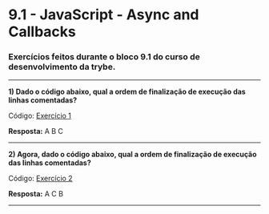 # 9.1 - JavaScript - Async and Callbacks

### Exercícios feitos durante o bloco 9.1 do curso de desenvolvimento da trybe.

<hr>

**1) Dado o código abaixo, qual a ordem de finalização de execução das linhas comentadas?**

Código: [Exercício 1](./exercise-1.js)

**Resposta:** A B C

<hr>

**2) Agora, dado o código abaixo, qual a ordem de finalização de execução das linhas comentadas?**

Código: [Exercício 2](./exercise-2.js)

**Resposta:** A C B

<hr>